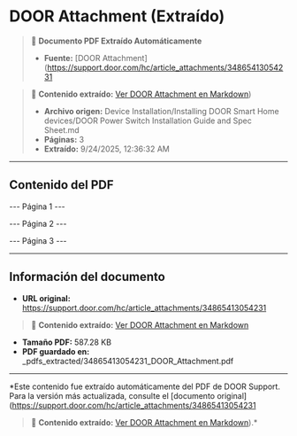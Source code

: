 # DOOR Attachment (Extraído)

> 📄 **Documento PDF Extraído Automáticamente**
> - **Fuente:** [DOOR Attachment](https://support.door.com/hc/article_attachments/34865413054231

> 📄 **Contenido extraído:** [Ver DOOR Attachment en Markdown](./34865413054231_DOOR_Attachment_extracted.md))
> - **Archivo origen:** Device Installation/Installing DOOR Smart Home devices/DOOR Power Switch Installation Guide and Spec Sheet.md
> - **Páginas:** 3
> - **Extraído:** 9/24/2025, 12:36:32 AM

---

## Contenido del PDF


--- Página 1 ---

--- Página 2 ---

--- Página 3 ---


---

## Información del documento

- **URL original:** https://support.door.com/hc/article_attachments/34865413054231

> 📄 **Contenido extraído:** [Ver DOOR Attachment en Markdown](./34865413054231_DOOR_Attachment_extracted.md)
- **Tamaño PDF:** 587.28 KB
- **PDF guardado en:** _pdfs_extracted/34865413054231_DOOR_Attachment.pdf

---

*Este contenido fue extraído automáticamente del PDF de DOOR Support. Para la versión más actualizada, consulte el [documento original](https://support.door.com/hc/article_attachments/34865413054231

> 📄 **Contenido extraído:** [Ver DOOR Attachment en Markdown](./34865413054231_DOOR_Attachment_extracted.md)).*
